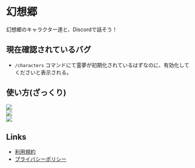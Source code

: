 # 幻想郷
幻想郷のキャラクター達と、Discordで話そう！
## 現在確認されているバグ
- `/characters` コマンドにて霊夢が初期化されているはずなのに、有効化してくださいと表示される。
## 使い方(ざっくり)
![](https://i.imgur.com/FBdPDen.png)  
![](https://i.imgur.com/tXZfgPr.png)  
![](https://i.imgur.com/SSahxWD.png)  
## Links
- [利用規約](tos.html)
- [プライバシーポリシー](privacy.html)